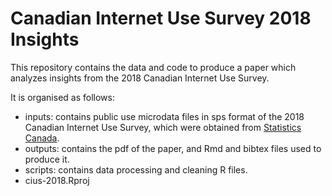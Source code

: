 # Canadian Internet Use Survey 2018 Insights

This repository contains the data and code to produce a paper which analyzes insights from the 2018 Canadian Internet Use Survey.

It is organised as follows:
- inputs: contains public use microdata files in sps format of the 2018 Canadian Internet Use Survey, which were obtained from [Statistics Canada](https://www150.statcan.gc.ca/n1/en/catalogue/56M0003X).
- outputs: contains the pdf of the paper, and Rmd and bibtex files used to produce it.
- scripts: contains data processing and cleaning R files.
- cius-2018.Rproj
